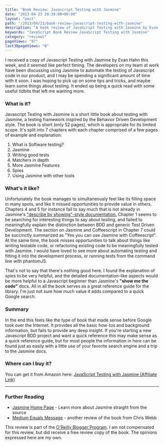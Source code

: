 ```yaml
---
title: "Book Review: Javascript Testing with Jasmine"
date: "2013-04-23 20:30:00+00:00"
layout: "post"
path: "/2013/04/23/book-review-javascript-testing-with-jasmine"
description: "A book review of JavaScript Testing with Jasmine by Evan Hahn"
keywords: "JavaScript Book Review JavaScript Testing with Jasmine"
category: "reviews"
pageViews: "97"
last30pageViews: "0"
---
```


I received a copy of Javascript Testing with Jasmine by Evan Hahn this week, and it seemed like perfect timing.  The developers on my team at work have been discussing using Jasmine to automate the testing of Javascript code in our product, and I may be spending a significant amount of time with it soon.  I was hoping to pick up on some tips and tricks, and maybe learn some things about testing.  It ended up being a quick read with some useful tidbits that left me wanting more.


### What is it?

Javascript Testing with Jasmine is a short little book about testing with Jasmine, a testing framework inspired by the Behavior Driven Development style.  The book is short (only 52 pages), which is appropriate for its limited scope. It's split into 7 chapters with each chapter comprised of a few pages of example and explanation:

1. What is Software testing?
2. Jasmine
3. Writing good tests
4. Matchers in depth
5. More Jasmine Features
6. Spies
7. Using Jasmine with other tools

### What's it like?

Unfortunately the book manages to simultaneously feel like its filling space in many spots, and like it missed opportunities to provide value in others. Chapters 4 and 5 for instance fail to say much that is not already in Jasmine's ["describe by showing"-style documentation.][jasminedocs] Chapter 1 seems to be searching for interesting things to say about testing, and failed to meaningfully explain the distinction between BDD and generic Test Driven Development.  The section on Jasmine and Coffeescript in Chapter 7 could be succinctly summarized as "Yes you can use Jasmine with Coffeescript".  At the same time, the book misses opportunities to talk about things like writing testable code, or refactoring existing code to be meaningfully tested with Jasmine. I would have loved to see more about automating testing and fitting it into the development process, or running tests from the command line with phantomJS.

That's not to say that there's nothing good here.  I found the explanation of spies to be very helpful, and the detailed documentation-like aspects would be more helpful to a Javascript beginner than Jasmine's __"show me the code"__ docs.  All in all the book serves as a great reference guide for the library.  I'm just not sure how much value it adds compared to a quick Google search.

### Summary

In the end this feels like the type of book that made sense before Google took over the Internet.  It provides all the basic how-tos and background information, but fails to provide any deep insight.  If you're starting a new Javascript BDD project and want a quick reference this may make sense as a quick reference guide, but for most people the information in here can be found just as easily with a little use of your favorite search engine and a trip to the Jasmine docs.

### Where can I buy it?

You can get it from Amazon here: <a href="http://www.amazon.com/gp/product/1449356370/ref=as_li_tl?ie=UTF8&camp=1789&creative=390957&creativeASIN=1449356370&linkCode=as2&tag=benmccormicko-20&linkId=JTR6CUZAHM7HLHOQ">JavaScript Testing with Jasmine (Affiliate Link)</a><img src="http://ir-na.amazon-adsystem.com/e/ir?t=benmccormicko-20&l=as2&o=1&a=1449356370" width="1" height="1" border="0" alt="" style="border:none !important; margin:0px !important;" />


---

### Further Reading

- [Jasmine Home Page][jasminedocs] - Learn more about Jasmine straight from the source
- [Medium Equals Message][cwebb] - another review of the book from Chris Webb



This review is part of the [O'Reilly Blogger Program][oreilly].  I am not compensated for this review, but did receive a free review copy of the book.  The opinions expressed here are my own.

[jasminedocs]:http://pivotal.github.io/jasmine//
[oreilly]: http://oreilly.com/bloggers/
[cwebb]: http://blog.mediumequalsmessage.com/book-review-javascript-testing-with-jasmine
